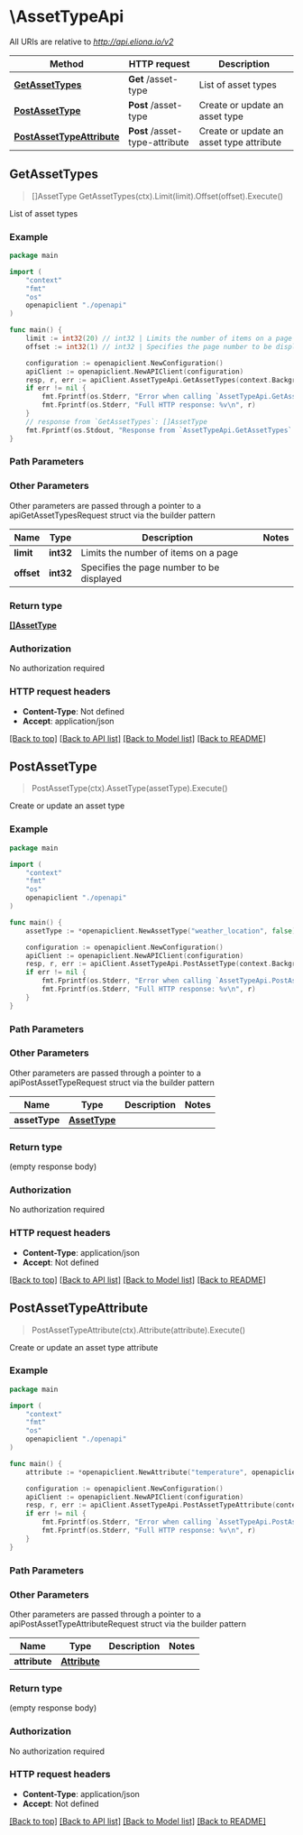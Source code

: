 # \AssetTypeApi

All URIs are relative to *http://api.eliona.io/v2*

Method | HTTP request | Description
------------- | ------------- | -------------
[**GetAssetTypes**](AssetTypeApi.md#GetAssetTypes) | **Get** /asset-type | List of asset types
[**PostAssetType**](AssetTypeApi.md#PostAssetType) | **Post** /asset-type | Create or update an asset type
[**PostAssetTypeAttribute**](AssetTypeApi.md#PostAssetTypeAttribute) | **Post** /asset-type-attribute | Create or update an asset type attribute



## GetAssetTypes

> []AssetType GetAssetTypes(ctx).Limit(limit).Offset(offset).Execute()

List of asset types



### Example

```go
package main

import (
    "context"
    "fmt"
    "os"
    openapiclient "./openapi"
)

func main() {
    limit := int32(20) // int32 | Limits the number of items on a page (optional)
    offset := int32(1) // int32 | Specifies the page number to be displayed (optional)

    configuration := openapiclient.NewConfiguration()
    apiClient := openapiclient.NewAPIClient(configuration)
    resp, r, err := apiClient.AssetTypeApi.GetAssetTypes(context.Background()).Limit(limit).Offset(offset).Execute()
    if err != nil {
        fmt.Fprintf(os.Stderr, "Error when calling `AssetTypeApi.GetAssetTypes``: %v\n", err)
        fmt.Fprintf(os.Stderr, "Full HTTP response: %v\n", r)
    }
    // response from `GetAssetTypes`: []AssetType
    fmt.Fprintf(os.Stdout, "Response from `AssetTypeApi.GetAssetTypes`: %v\n", resp)
}
```

### Path Parameters



### Other Parameters

Other parameters are passed through a pointer to a apiGetAssetTypesRequest struct via the builder pattern


Name | Type | Description  | Notes
------------- | ------------- | ------------- | -------------
 **limit** | **int32** | Limits the number of items on a page | 
 **offset** | **int32** | Specifies the page number to be displayed | 

### Return type

[**[]AssetType**](AssetType.md)

### Authorization

No authorization required

### HTTP request headers

- **Content-Type**: Not defined
- **Accept**: application/json

[[Back to top]](#) [[Back to API list]](../README.md#documentation-for-api-endpoints)
[[Back to Model list]](../README.md#documentation-for-models)
[[Back to README]](../README.md)


## PostAssetType

> PostAssetType(ctx).AssetType(assetType).Execute()

Create or update an asset type



### Example

```go
package main

import (
    "context"
    "fmt"
    "os"
    openapiclient "./openapi"
)

func main() {
    assetType := *openapiclient.NewAssetType("weather_location", false) // AssetType | 

    configuration := openapiclient.NewConfiguration()
    apiClient := openapiclient.NewAPIClient(configuration)
    resp, r, err := apiClient.AssetTypeApi.PostAssetType(context.Background()).AssetType(assetType).Execute()
    if err != nil {
        fmt.Fprintf(os.Stderr, "Error when calling `AssetTypeApi.PostAssetType``: %v\n", err)
        fmt.Fprintf(os.Stderr, "Full HTTP response: %v\n", r)
    }
}
```

### Path Parameters



### Other Parameters

Other parameters are passed through a pointer to a apiPostAssetTypeRequest struct via the builder pattern


Name | Type | Description  | Notes
------------- | ------------- | ------------- | -------------
 **assetType** | [**AssetType**](AssetType.md) |  | 

### Return type

 (empty response body)

### Authorization

No authorization required

### HTTP request headers

- **Content-Type**: application/json
- **Accept**: Not defined

[[Back to top]](#) [[Back to API list]](../README.md#documentation-for-api-endpoints)
[[Back to Model list]](../README.md#documentation-for-models)
[[Back to README]](../README.md)


## PostAssetTypeAttribute

> PostAssetTypeAttribute(ctx).Attribute(attribute).Execute()

Create or update an asset type attribute



### Example

```go
package main

import (
    "context"
    "fmt"
    "os"
    openapiclient "./openapi"
)

func main() {
    attribute := *openapiclient.NewAttribute("temperature", openapiclient.HeapSubtype("input")) // Attribute | 

    configuration := openapiclient.NewConfiguration()
    apiClient := openapiclient.NewAPIClient(configuration)
    resp, r, err := apiClient.AssetTypeApi.PostAssetTypeAttribute(context.Background()).Attribute(attribute).Execute()
    if err != nil {
        fmt.Fprintf(os.Stderr, "Error when calling `AssetTypeApi.PostAssetTypeAttribute``: %v\n", err)
        fmt.Fprintf(os.Stderr, "Full HTTP response: %v\n", r)
    }
}
```

### Path Parameters



### Other Parameters

Other parameters are passed through a pointer to a apiPostAssetTypeAttributeRequest struct via the builder pattern


Name | Type | Description  | Notes
------------- | ------------- | ------------- | -------------
 **attribute** | [**Attribute**](Attribute.md) |  | 

### Return type

 (empty response body)

### Authorization

No authorization required

### HTTP request headers

- **Content-Type**: application/json
- **Accept**: Not defined

[[Back to top]](#) [[Back to API list]](../README.md#documentation-for-api-endpoints)
[[Back to Model list]](../README.md#documentation-for-models)
[[Back to README]](../README.md)


